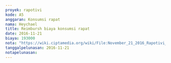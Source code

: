 ```yaml
---
proyek: rapotivi
kode: A5
anggaran: Konsumsi rapat
nama: Heychael
title: Reimbursh biaya konsumsi rapat
date: 2016-11-21
biaya: 193000
nota: "https://wiki.ciptamedia.org/wiki/File:November_21_2016_Rapotivi_A5_Biaya_konsumsi_rapat.jpg"
tanggalpelunasan: 2016-11-21
notapelunasan:
---
```

